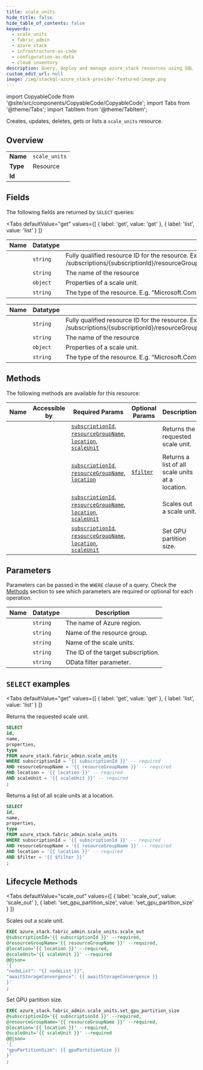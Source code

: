 ```yaml
--- 
title: scale_units
hide_title: false
hide_table_of_contents: false
keywords:
  - scale_units
  - fabric_admin
  - azure_stack
  - infrastructure-as-code
  - configuration-as-data
  - cloud inventory
description: Query, deploy and manage azure_stack resources using SQL
custom_edit_url: null
image: /img/stackql-azure_stack-provider-featured-image.png
---
```


import CopyableCode from '@site/src/components/CopyableCode/CopyableCode';
import Tabs from '@theme/Tabs';
import TabItem from '@theme/TabItem';

Creates, updates, deletes, gets or lists a <code>scale_units</code> resource.

## Overview
<table><tbody>
<tr><td><b>Name</b></td><td><code>scale_units</code></td></tr>
<tr><td><b>Type</b></td><td>Resource</td></tr>
<tr><td><b>Id</b></td><td><CopyableCode code="azure_stack.fabric_admin.scale_units" /></td></tr>
</tbody></table>

## Fields

The following fields are returned by `SELECT` queries:

<Tabs
    defaultValue="get"
    values={[
        { label: 'get', value: 'get' },
        { label: 'list', value: 'list' }
    ]}
>
<TabItem value="get">

<table>
<thead>
    <tr>
    <th>Name</th>
    <th>Datatype</th>
    <th>Description</th>
    </tr>
</thead>
<tbody>
<tr>
    <td><CopyableCode code="id" /></td>
    <td><code>string</code></td>
    <td>Fully qualified resource ID for the resource. Ex - /subscriptions/&#123;subscriptionId&#125;/resourceGroups/&#123;resourceGroupName&#125;/providers/&#123;resourceProviderNamespace&#125;/&#123;resourceType&#125;/&#123;resourceName&#125;</td>
</tr>
<tr>
    <td><CopyableCode code="name" /></td>
    <td><code>string</code></td>
    <td>The name of the resource</td>
</tr>
<tr>
    <td><CopyableCode code="properties" /></td>
    <td><code>object</code></td>
    <td>Properties of a scale unit.</td>
</tr>
<tr>
    <td><CopyableCode code="type" /></td>
    <td><code>string</code></td>
    <td>The type of the resource. E.g. "Microsoft.Compute/virtualMachines" or "Microsoft.Storage/storageAccounts"</td>
</tr>
</tbody>
</table>
</TabItem>
<TabItem value="list">

<table>
<thead>
    <tr>
    <th>Name</th>
    <th>Datatype</th>
    <th>Description</th>
    </tr>
</thead>
<tbody>
<tr>
    <td><CopyableCode code="id" /></td>
    <td><code>string</code></td>
    <td>Fully qualified resource ID for the resource. Ex - /subscriptions/&#123;subscriptionId&#125;/resourceGroups/&#123;resourceGroupName&#125;/providers/&#123;resourceProviderNamespace&#125;/&#123;resourceType&#125;/&#123;resourceName&#125;</td>
</tr>
<tr>
    <td><CopyableCode code="name" /></td>
    <td><code>string</code></td>
    <td>The name of the resource</td>
</tr>
<tr>
    <td><CopyableCode code="properties" /></td>
    <td><code>object</code></td>
    <td>Properties of a scale unit.</td>
</tr>
<tr>
    <td><CopyableCode code="type" /></td>
    <td><code>string</code></td>
    <td>The type of the resource. E.g. "Microsoft.Compute/virtualMachines" or "Microsoft.Storage/storageAccounts"</td>
</tr>
</tbody>
</table>
</TabItem>
</Tabs>

## Methods

The following methods are available for this resource:

<table>
<thead>
    <tr>
    <th>Name</th>
    <th>Accessible by</th>
    <th>Required Params</th>
    <th>Optional Params</th>
    <th>Description</th>
    </tr>
</thead>
<tbody>
<tr>
    <td><a href="#get"><CopyableCode code="get" /></a></td>
    <td><CopyableCode code="select" /></td>
    <td><a href="#parameter-subscriptionId"><code>subscriptionId</code></a>, <a href="#parameter-resourceGroupName"><code>resourceGroupName</code></a>, <a href="#parameter-location"><code>location</code></a>, <a href="#parameter-scaleUnit"><code>scaleUnit</code></a></td>
    <td></td>
    <td>Returns the requested scale unit.</td>
</tr>
<tr>
    <td><a href="#list"><CopyableCode code="list" /></a></td>
    <td><CopyableCode code="select" /></td>
    <td><a href="#parameter-subscriptionId"><code>subscriptionId</code></a>, <a href="#parameter-resourceGroupName"><code>resourceGroupName</code></a>, <a href="#parameter-location"><code>location</code></a></td>
    <td><a href="#parameter-$filter"><code>$filter</code></a></td>
    <td>Returns a list of all scale units at a location.</td>
</tr>
<tr>
    <td><a href="#scale_out"><CopyableCode code="scale_out" /></a></td>
    <td><CopyableCode code="exec" /></td>
    <td><a href="#parameter-subscriptionId"><code>subscriptionId</code></a>, <a href="#parameter-resourceGroupName"><code>resourceGroupName</code></a>, <a href="#parameter-location"><code>location</code></a>, <a href="#parameter-scaleUnit"><code>scaleUnit</code></a></td>
    <td></td>
    <td>Scales out a scale unit.</td>
</tr>
<tr>
    <td><a href="#set_gpu_partition_size"><CopyableCode code="set_gpu_partition_size" /></a></td>
    <td><CopyableCode code="exec" /></td>
    <td><a href="#parameter-subscriptionId"><code>subscriptionId</code></a>, <a href="#parameter-resourceGroupName"><code>resourceGroupName</code></a>, <a href="#parameter-location"><code>location</code></a>, <a href="#parameter-scaleUnit"><code>scaleUnit</code></a></td>
    <td></td>
    <td>Set GPU partition size.</td>
</tr>
</tbody>
</table>

## Parameters

Parameters can be passed in the `WHERE` clause of a query. Check the [Methods](#methods) section to see which parameters are required or optional for each operation.

<table>
<thead>
    <tr>
    <th>Name</th>
    <th>Datatype</th>
    <th>Description</th>
    </tr>
</thead>
<tbody>
<tr id="parameter-location">
    <td><CopyableCode code="location" /></td>
    <td><code>string</code></td>
    <td>The name of Azure region.</td>
</tr>
<tr id="parameter-resourceGroupName">
    <td><CopyableCode code="resourceGroupName" /></td>
    <td><code>string</code></td>
    <td>Name of the resource group.</td>
</tr>
<tr id="parameter-scaleUnit">
    <td><CopyableCode code="scaleUnit" /></td>
    <td><code>string</code></td>
    <td>Name of the scale units.</td>
</tr>
<tr id="parameter-subscriptionId">
    <td><CopyableCode code="subscriptionId" /></td>
    <td><code>string</code></td>
    <td>The ID of the target subscription.</td>
</tr>
<tr id="parameter-$filter">
    <td><CopyableCode code="$filter" /></td>
    <td><code>string</code></td>
    <td>OData filter parameter.</td>
</tr>
</tbody>
</table>

## `SELECT` examples

<Tabs
    defaultValue="get"
    values={[
        { label: 'get', value: 'get' },
        { label: 'list', value: 'list' }
    ]}
>
<TabItem value="get">

Returns the requested scale unit.

```sql
SELECT
id,
name,
properties,
type
FROM azure_stack.fabric_admin.scale_units
WHERE subscriptionId = '{{ subscriptionId }}' -- required
AND resourceGroupName = '{{ resourceGroupName }}' -- required
AND location = '{{ location }}' -- required
AND scaleUnit = '{{ scaleUnit }}' -- required
;
```
</TabItem>
<TabItem value="list">

Returns a list of all scale units at a location.

```sql
SELECT
id,
name,
properties,
type
FROM azure_stack.fabric_admin.scale_units
WHERE subscriptionId = '{{ subscriptionId }}' -- required
AND resourceGroupName = '{{ resourceGroupName }}' -- required
AND location = '{{ location }}' -- required
AND $filter = '{{ $filter }}'
;
```
</TabItem>
</Tabs>


## Lifecycle Methods

<Tabs
    defaultValue="scale_out"
    values={[
        { label: 'scale_out', value: 'scale_out' },
        { label: 'set_gpu_partition_size', value: 'set_gpu_partition_size' }
    ]}
>
<TabItem value="scale_out">

Scales out a scale unit.

```sql
EXEC azure_stack.fabric_admin.scale_units.scale_out 
@subscriptionId='{{ subscriptionId }}' --required, 
@resourceGroupName='{{ resourceGroupName }}' --required, 
@location='{{ location }}' --required, 
@scaleUnit='{{ scaleUnit }}' --required 
@@json=
'{
"nodeList": "{{ nodeList }}", 
"awaitStorageConvergence": {{ awaitStorageConvergence }}
}'
;
```
</TabItem>
<TabItem value="set_gpu_partition_size">

Set GPU partition size.

```sql
EXEC azure_stack.fabric_admin.scale_units.set_gpu_partition_size 
@subscriptionId='{{ subscriptionId }}' --required, 
@resourceGroupName='{{ resourceGroupName }}' --required, 
@location='{{ location }}' --required, 
@scaleUnit='{{ scaleUnit }}' --required 
@@json=
'{
"gpuPartitionSize": {{ gpuPartitionSize }}
}'
;
```
</TabItem>
</Tabs>
